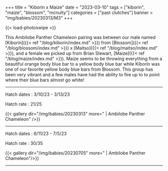 +++
title = "Kiborin x Maize"
date = "2023-03-10"
tags = ["kiborin", "maize", "blossom", "mcnulty"]
categories = ["past clutches"]
banner = "img/babies/20230313/M3"
+++

{{< load-photoswipe >}}

This Ambilobe Panther Chameleon pairing was between our male named [Kiborin]({{< ref "/blog/kiborin/index.md" >}}) from [Blossom]({{< ref "/blog/blossom/index.md" >}}) x [Maitso]({{< ref "/blog/maitso/index.md" >}}), and a female we picked up from Brian Stewart, [Maize]({{< ref "/blog/maize/index.md" >}}). Maize seems to be throwing everything from a beautiful orange body blue bar to a yellow body blue bar while Kiborin was one of our favorite yellow body blue bars from Blossom. This group has been very vibrant and a few males have had the ability to fire up to to point where their blue bars almost go white! 

---

Hatch dates
: 3/10/23 - 3/13/23

Hatch rate
: 21/25

{{< gallery dir="/img/babies/20230313" more=" | Ambilobe Panther Chameleon" />}}

---

Hatch dates
: 6/11/23 - 7/5/23

Hatch rate
: 30/35

{{< gallery dir="/img/babies/20230705" more=" | Ambilobe Panther Chameleon"/>}}

---